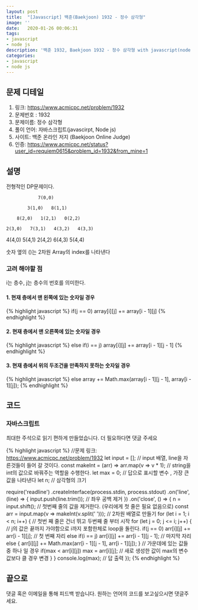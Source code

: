 ```yaml
---
layout: post
title:  "[Javascript] 백준(Baekjoon) 1932 - 정수 삼각형"
image: ''
date:   2020-01-26 00:06:31
tags:
- javascript
- node js
description: '백준 1932, Baekjoon 1932 - 정수 삼각형 with javascript(node js)'
categories:
- javascript
- node js
---
```


## 문제 디테일
1. 링크: https://www.acmicpc.net/problem/1932
2. 문제번호 : 1932
3. 문제이름: 정수 삼각형
4. 풀이 언어: 자바스크립트(javascirpt, Node js)
5. 사이트: 백준 온라인 저지 (Baekjoon Online Judge)
6. 인증: https://www.acmicpc.net/status?user_id=requiem0615&problem_id=1932&from_mine=1

## 설명
전형적인 DP문제이다.

                7(0,0)

            3(1,0)   8(1,1)

        8(2,0)   1(2,1)   0(2,2)

    2(3,0)   7(3,1)   4(3,2)   4(3,3)

4(4,0)   5(4,1)   2(4,2)   6(4,3)   5(4,4)

숫자 옆의 ()는 2차원 Array의 index를 나타낸다

### 고려 해야할 점
i는 층수, j는 층수의 번호를 의미한다.
#### 1. 현재 층에서 맨 왼쪽에 있는 숫자일 경우

{% highlight javascript %}
if(j == 0) array[i][j] += array[i - 1][j]
{% endhighlight %}

#### 2. 현재 층에서 맨 오른쪽에 있는 숫자일 경우

{% highlight javascript %}
else if(i == j) array[i][j] += array[i - 1][j - 1]
{% endhighlight %}

#### 3. 현재 층에서 위의 두조건을 만족하지 못하는 숫자일 경우

{% highlight javascript %}
else array += Math.max(array[i - 1][j - 1], array[i - 1][j]);
{% endhighlight %}

## 코드
### 자바스크립트
최대한 주석으로 읽기 편하게 만들었습니다. 더 필요하다면 댓글 주세요

{% highlight javascript %}
//문제 링크: https://www.acmicpc.net/problem/1932
let input = []; // input 배열, line을 자른것들이 들어 갈 것이다.
const makeInt = (arr) => arr.map(v => v * 1); // string을 int의 값으로 바꿔주는 역할을 수행한다.
let max = 0; // 답으로 표시할 변수 , 가장 큰 값을 나타낸다
let n; // 삼각형의 크기

require('readline')
    .createInterface(process.stdin, process.stdout)
    .on('line', (line) => {
        input.push(line.trim()); // 좌우 공백 제거
    })
    .on('close', () => {
        n = input.shift(); // 첫번째 줄의 값을 제거한다. (우리에게 첫 줄은 필요 없음으로)
        const arr = input.map(v => makeInt(v.split(' '))); // 2차원 배열로 만들기
        for (let i = 1; i < n; i++) { // 첫번 째 줄은 건너 뛰고 두번째 줄 부터 시작
            for (let j = 0; j <= i; j++) { // j의 값은 끝까지 가야함으로 i까지 포함한체로 loop을 돌린다.
                if(j == 0) arr[i][j] += arr[i - 1][j]; // 첫 번째 자리
                else if(i == j) arr[i][j] += arr[i - 1][j - 1]; // 마지막 자리
                else {
                    arr[i][j] += Math.max(arr[i - 1][j - 1], arr[i - 1][j]);
                } // 가운데에 있는 값들 중 하나 일 경우
                if(max < arr[i][j]) max = arr[i][j]; // 새로 생성한 값이 max의 변수 값보다 클 경우 변경
            }
        }
        console.log(max); // 답 출력
    });
{% endhighlight %}

## 끝으로
댓글 혹은 이메일을 통해 피드백 받습니다. 원하는 언어의 코드를 보고싶으시면 댓글주세요.
